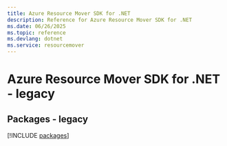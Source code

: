 ```yaml
---
title: Azure Resource Mover SDK for .NET
description: Reference for Azure Resource Mover SDK for .NET
ms.date: 06/26/2025
ms.topic: reference
ms.devlang: dotnet
ms.service: resourcemover
---
```

# Azure Resource Mover SDK for .NET - legacy
## Packages - legacy
[!INCLUDE [packages](resource-mover-index.md)]